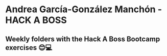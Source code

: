 # Andrea García-González Manchón - HACK A BOSS

## Weekly folders with the Hack A Boss Bootcamp exercises 😊​💻
